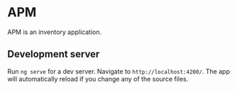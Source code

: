 # APM

APM is an inventory application.


## Development server

Run `ng serve` for a dev server. Navigate to `http://localhost:4200/`. The app will automatically reload if you change any of the source files.


